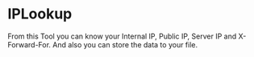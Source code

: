 # IPLookup
From this Tool you can know your Internal IP, Public IP, Server IP and X-Forward-For.
And also you can store the data to your file.
